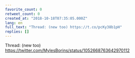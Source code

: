 ```yaml
---
favorite_count: 0
retweet_count: 0
created_at: "2018-10-18T07:35:05.000Z"
lang: en
full_text: "Thread: (new too) https://t.co/pcKy38b1pH"
replies: []
---
```


Thread: (new too) <https://twitter.com/MylesBorins/status/1052668763642970112>
